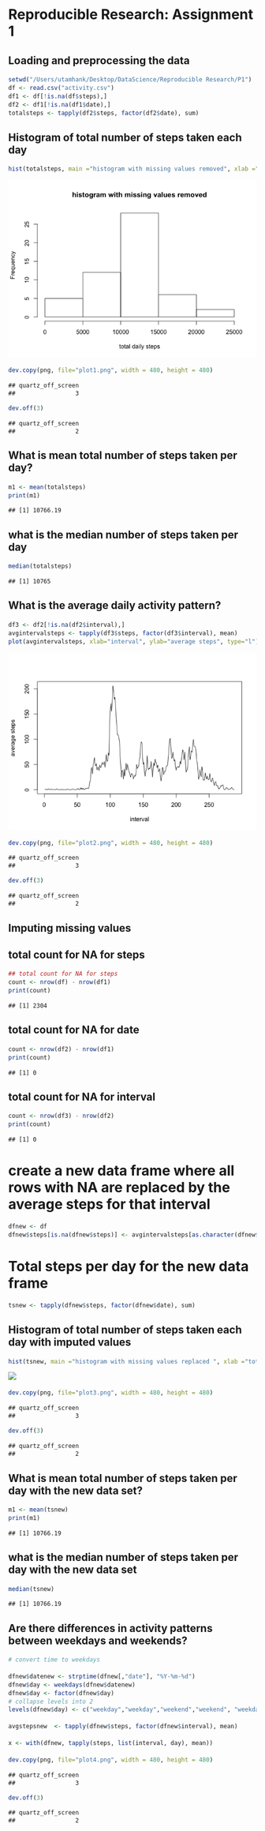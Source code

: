 # Reproducible Research: Assignment 1 


## Loading and preprocessing the data

```r
setwd("/Users/utamhank/Desktop/DataScience/Reproducible Research/P1")
df <- read.csv("activity.csv")
df1 <- df[!is.na(df$steps),]
df2 <- df1[!is.na(df1$date),]
totalsteps <- tapply(df2$steps, factor(df2$date), sum)
```

## Histogram of total number of steps taken each day

```r
hist(totalsteps, main ="histogram with missing values removed", xlab ="total daily steps")
```

![](PA1_template_files/figure-html/unnamed-chunk-2-1.png) 

```r
dev.copy(png, file="plot1.png", width = 480, height = 480)
```

```
## quartz_off_screen 
##                 3
```

```r
dev.off(3)
```

```
## quartz_off_screen 
##                 2
```

## What is mean total number of steps taken per day?

```r
m1 <- mean(totalsteps)
print(m1)
```

```
## [1] 10766.19
```

## what is the median number of steps taken per day

```r
median(totalsteps)
```

```
## [1] 10765
```

## What is the average daily activity pattern?


```r
df3 <- df2[!is.na(df2$interval),]
avgintervalsteps <- tapply(df3$steps, factor(df3$interval), mean)
plot(avgintervalsteps, xlab="interval", ylab="average steps", type="l")
```

![](PA1_template_files/figure-html/unnamed-chunk-5-1.png) 

```r
dev.copy(png, file="plot2.png", width = 480, height = 480)
```

```
## quartz_off_screen 
##                 3
```

```r
dev.off(3)
```

```
## quartz_off_screen 
##                 2
```

## Imputing missing values
## total count for NA for steps

```r
## total count for NA for steps
count <- nrow(df) - nrow(df1)
print(count)
```

```
## [1] 2304
```
## total count for NA for date

```r
count <- nrow(df2) - nrow(df1)
print(count)
```

```
## [1] 0
```
## total count for NA for interval

```r
count <- nrow(df3) - nrow(df2)
print(count)
```

```
## [1] 0
```

# create a new data frame where all rows with NA are replaced by the average steps for that interval

```r
dfnew <- df
dfnew$steps[is.na(dfnew$steps)] <- avgintervalsteps[as.character(dfnew$interval[is.na(dfnew$steps)])]
```

# Total steps per day for the new data frame

```r
tsnew <- tapply(dfnew$steps, factor(dfnew$date), sum)
```
## Histogram of total number of steps taken each day with imputed values

```r
hist(tsnew, main ="histogram with missing values replaced ", xlab ="total daily steps")
```

![](PA1_template_files/figure-html/unnamed-chunk-11-1.png) 

```r
dev.copy(png, file="plot3.png", width = 480, height = 480)
```

```
## quartz_off_screen 
##                 3
```

```r
dev.off(3)
```

```
## quartz_off_screen 
##                 2
```

## What is mean total number of steps taken per day with the new data set?

```r
m1 <- mean(tsnew)
print(m1)
```

```
## [1] 10766.19
```

## what is the median number of steps taken per day with the new data set

```r
median(tsnew)
```

```
## [1] 10766.19
```

## Are there differences in activity patterns between weekdays and weekends?

```r
# convert time to weekdays

dfnew$datenew <- strptime(dfnew[,"date"], "%Y-%m-%d")
dfnew$day <- weekdays(dfnew$datenew)
dfnew$day <- factor(dfnew$day)
# collapse levels into 2
levels(dfnew$day) <- c("weekday","weekday","weekend","weekend", "weekday", "weekday", "weekday")

avgstepsnew  <- tapply(dfnew$steps, factor(dfnew$interval), mean)

x <- with(dfnew, tapply(steps, list(interval, day), mean))

dev.copy(png, file="plot4.png", width = 480, height = 480)
```

```
## quartz_off_screen 
##                 3
```

```r
dev.off(3)
```

```
## quartz_off_screen 
##                 2
```
